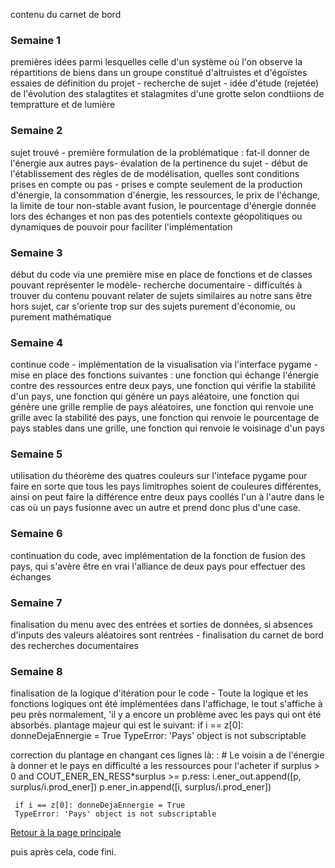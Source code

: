 contenu du carnet de bord

### Semaine 1
premières idées parmi lesquelles celle d'un système où l'on observe la répartitions de biens dans un groupe constitué d'altruistes et d'égoïstes
essaies de définition du projet - recherche de sujet - idée d'étude (rejetée) de l'évolution des stalagtites et stalagmites d'une grotte selon condtiions de tempratture et de lumière
### Semaine 2
sujet trouvé - première formulation de la problématique : fat-il donner de l'énergie aux autres pays- évalation de la pertinence du sujet - début de l'établissement des règles de de modélisation, quelles sont conditions prises en compte ou pas - prises e compte seulement de la production d'énergie, la consommation d'énergie, les ressources, le prix de l'échange, la limite de tour non-stable avant fusion, le pourcentage d'énergie donnée lors des échanges et non pas des potentiels contexte géopolitiques ou dynamiques de pouvoir pour faciliter l'implémentation

### Semaine 3
début du code via une première mise en place de fonctions et de classes pouvant représenter le modèle- recherche documentaire - difficultés à trouver du contenu pouvant relater de sujets similaires au notre sans être hors sujet, car s'oriente trop sur des sujets purement d'économie, ou purement mathématique
### Semaine 4
continue code - implémentation de la visualisation via l'interface pygame - mise en place des fonctions suivantes : une fonction qui échange l'énergie contre des ressources entre deux pays, une fonction qui vérifie la stabilité d'un pays, une fonction qui génère un pays aléatoire, une fonction qui génère une grille remplie de pays aléatoires, une fonction qui renvoie une grille avec la stabilité des pays, une fonction qui renvoie le pourcentage de pays stables dans une grille, une fonction qui renvoie le voisinage d'un pays
### Semaine 5
utilisation du théorème des quatres couleurs sur l'inteface pygame pour faire en sorte que tous les pays limitrophes soient de couleures différentes, ainsi on peut faire la différence entre deux pays coollés l'un à l'autre dans le cas où un pays fusionne avec un autre et prend donc plus d'une case.
### Semaine 6
continuation du code, avec implémentation de la fonction de fusion des pays, qui s'avère être en vrai l'alliance de deux pays pour effectuer des échanges
### Semaine 7
finalisation du menu avec des entrées et sorties de données, si absences d'inputs des valeurs aléatoires sont rentrées - finalisation du carnet de bord des recherches documentaires
### Semaine 8
finalisation de la logique d'itération pour le code - Toute la logique et les fonctions logiques ont été implémentées dans l'affichage, le tout s'affiche à peu près normalement, 'il y a encore un problème avec les pays qui ont été absorbés. plantage majeur qui est le suivant: if i == z[0]: donneDejaEnnergie = True
     TypeError: 'Pays' object is not subscriptable 
     
     
correction du plantage en changant ces lignes là: : # Le voisin a de l'énergie à donner et le pays en difficulté a les ressources pour l'acheter
                        if surplus > 0 and COUT_ENER_EN_RESS*surplus >= p.ress:
                            i.ener_out.append([p, surplus/i.prod_ener])
                            p.ener_in.append([i, surplus/i.prod_ener])


     if i == z[0]: donneDejaEnnergie = True
     TypeError: 'Pays' object is not subscriptable 
<a href="index.html"> Retour à la page principale </a>


puis après cela, code fini. 
